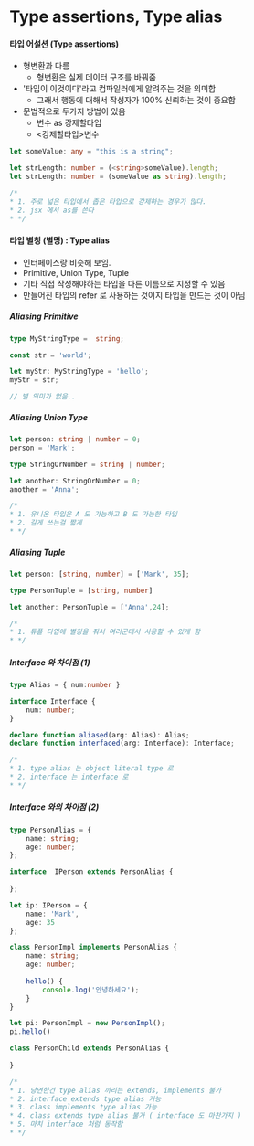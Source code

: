 # Type assertions, Type alias

#### 타입 어설션 (Type assertions)

- 형변환과 다름
    - 형변환은 실제 데이터 구조를 바꿔줌
- '타입이 이것이다'라고 컴파일러에게 알려주는 것을 의미함
    - 그래서 행동에 대해서 작성자가 100% 신뢰하는 것이 중요함
- 문법적으로 두가지 방법이 있음
    - 변수 as 강제할타입
    - <강제할타입>변수
    
```typescript
let someValue: any = "this is a string";

let strLength: number = (<string>someValue).length;
let strLength: number = (someValue as string).length;

/*
* 1. 주로 넓은 타입에서 좁은 타입으로 강제하는 경우가 많다.
* 2. jsx 에서 as를 쓴다
* */
```

#### 타입 별칭 (별명) : Type alias

- 인터페이스랑 비슷해 보임.
- Primitive, Union Type, Tuple
- 기타 직접 작성해야하는 타입을 다른 이름으로 지정할 수 있음
- 만들어진 타입의 refer 로 사용하는 것이지 타입을 만드는 것이 아님

##### Aliasing Primitive

```typescript
type MyStringType =  string;

const str = 'world';

let myStr: MyStringType = 'hello';
myStr = str;

// 별 의미가 없음..
```

##### Aliasing Union Type

```typescript
let person: string | number = 0;
person = 'Mark';

type StringOrNumber = string | number;

let another: StringOrNumber = 0;
another = 'Anna';

/*
* 1. 유니온 타입은 A 도 가능하고 B 도 가능한 타입
* 2. 길게 쓰는걸 짧게
* */
```

##### Aliasing Tuple

```typescript
let person: [string, number] = ['Mark', 35];

type PersonTuple = [string, number]

let another: PersonTuple = ['Anna',24];

/*
* 1. 튜플 타입에 별칭을 줘서 여러군데서 사용할 수 있게 함
* */
```

##### Interface 와 차이점 (1)

```typescript
type Alias = { num:number }

interface Interface {
    num: number;  
}

declare function aliased(arg: Alias): Alias;
declare function interfaced(arg: Interface): Interface;

/*
* 1. type alias 는 object literal type 로
* 2. interface 는 interface 로
* */
```

##### Interface 와의 차이점 (2)

```typescript
type PersonAlias = {
    name: string;
    age: number;
};

interface  IPerson extends PersonAlias {
  
};

let ip: IPerson = {
    name: 'Mark',
    age: 35
};

class PersonImpl implements PersonAlias {
    name: string;
    age: number;
    
    hello() {
        console.log('안녕하세요');
    }
}

let pi: PersonImpl = new PersonImpl();
pi.hello()

class PersonChild extends PersonAlias {
  
}

/*
* 1. 당연한건 type alias 끼리는 extends, implements 불가
* 2. interface extends type alias 가능
* 3. class implements type alias 가능
* 4. class extends type alias 불가 ( interface 도 마찬가지 )
* 5. 마치 interface 처럼 동작함
* */
```